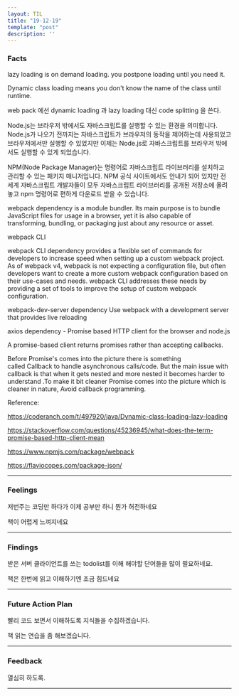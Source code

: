 ```yaml
---
layout: TIL
title: "19-12-19"
template: "post"
description: ''
---
```



### Facts

lazy loading is on demand loading.
you postpone loading until you need it.

Dynamic class loading means you don't know the name of the class until runtime.

web pack 에선 dynamic loading  과 lazy loading 대신 code splitting 을 쓴다.

Node.js는 브라우저 밖에서도 자바스크립트를 실행할 수 있는 환경을 의미합니다. Node.js가 나오기 전까지는 자바스크립트가 브라우저의 동작을 제어하는데 사용되었고 브라우저에서만 실행할 수 있었지만 이제는 Node.js로 자바스크립트를 브라우저 밖에서도 실행할 수 있게 되었습니다.

NPM(Node Package Manager)는 명령어로 자바스크립트 라이브러리를 설치하고 관리할 수 있는 패키지 매니저입니다. NPM 공식 사이트에서도 안내가 되어 있지만 전 세계 자바스크립트 개발자들이 모두 자바스크립트 라이브러리를 공개된 저장소에 올려놓고 npm 명령어로 편하게 다운로드 받을 수 있습니다.

webpack dependency is a module bundler. Its main purpose is to bundle JavaScript files for usage in a browser, yet it is also capable of transforming, bundling, or packaging just about any resource or asset.

webpack CLI

webpack CLI dependency provides a flexible set of commands for developers to increase speed when setting up a custom webpack project. As of webpack v4, webpack is not expecting a configuration file, but often developers want to create a more custom webpack configuration based on their use-cases and needs. webpack CLI addresses these needs by providing a set of tools to improve the setup of custom webpack configuration.

webpack-dev-server dependency Use webpack with a development server that provides live reloading

axios dependency - Promise based HTTP client for the browser and node.js

A promise-based client returns promises rather than accepting callbacks.

Before Promise's comes into the picture there is something called Callback to handle asynchronous calls/code. But the main issue with callback is that when it gets nested and more nested it becomes  harder to understand .To make it bit cleaner Promise comes into the picture which is cleaner in nature, Avoid callback programming.

Reference:

<https://coderanch.com/t/497920/java/Dynamic-class-loading-lazy-loading>

<https://stackoverflow.com/questions/45236945/what-does-the-term-promise-based-http-client-mean>

<https://www.npmjs.com/package/webpack>

<https://flaviocopes.com/package-json/>

---

### Feelings

저번주는 코딩만 하다가 이제 공부만 하니 뭔가 허전하네요

책이 어렵게 느껴지네요

---

### Findings

받은 서버 클라이언트를 쓰는 todolist를 이해 해야할 단어들을 많이 필요하네요.

책은 한번에 읽고 이해하기엔 조금 힘드네요

---

### Future Action Plan

빨리 코드 보면서 이해하도록 지식들을 수집하겠습니다.

책 읽는 연습을 좀 해보겠습니다.

---

### Feedback

열심히 하도록.

---
